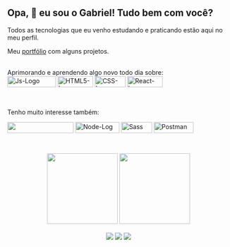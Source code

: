 ### <h2> Opa, 👋 eu sou o Gabriel! Tudo bem com você?</h2>

<p>Todos as tecnologias que eu venho estudando e praticando estão aqui no meu perfil. </p>
<p>Meu <a href="https://gabriel3c.github.io/portfolio/">portfólio<a> com alguns projetos.</p>

<br>
 
<p style="
    margin: 0;
">Aprimorando e aprendendo algo novo todo dia sobre:</p>

<div style="display: inline_block">
  <img align="center" alt="Js-Logo" height= "25" width="110" src="https://img.shields.io/badge/JavaScript-323330?style=for-the-badge&logo=javascript&logoColor=F7DF1E">
  <img align="center" alt="HTML5-Logo" height= "25"  width="80" src="https://img.shields.io/badge/HTML5-E34F26?style=for-the-badge&logo=html5&logoColor=white">
  <img align="center" alt="CSS-Logo" height= "25"  width="70" src="https://img.shields.io/badge/CSS3-1572B6?style=for-the-badge&logo=css3&logoColor=white">
  <img align="center" alt="React-Log" height="25" width="80" src="https://img.shields.io/badge/React-20232A?style=for-the-badge&logo=react&logoColor=61DAFB">
</div>

<br>
<br>

<p>Tenho muito interesse também:<p/>

<div style="display: inline_block">
 <img align="center" alt="" height="25" width="150" src="https://img.shields.io/badge/styled--components-DB7093?style=for-the-badge&logo=styled-components&logoColor=white">
  
  <img align="center" alt="Node-Log" height="25" width="100" src="https://img.shields.io/badge/Node.js-339933?style=for-the-badge&logo=nodedotjs&logoColor=white">
  <img align="center" alt="Sass" height="25" width="70" src="https://img.shields.io/badge/Sass-CC6699?style=for-the-badge&logo=sass&logoColor=white">
  <img align="center" alt="Postman" height="25" width="90" src="https://img.shields.io/badge/Postman-FF6C37?style=for-the-badge&logo=Postman&logoColor=white">

</div 
  
##
##

<br>
  
<div align="center">
  <img height="160em" src="https://github-readme-stats.vercel.app/api?username=gabriel3c&show_icons=true&theme=tokyonight&include_all_commits=true&count_private=true"/>
  <img height="160em" src="https://github-readme-stats.vercel.app/api/top-langs/?username=gabriel3c&layout=compact&theme=tokyonight&langs_count=7"/>
 </div>

  <br>
<div align="center">
  <a href="https://www.linkedin.com/in/gabriel-mreinhardt/"><img src="https://img.shields.io/badge/LinkedIn-0077B5?style=for-the-badge&logo=linkedin&logoColor=white"></a> 
  <a href = "mailto:gabrielmreinhardt@gmail.com"><img src="https://img.shields.io/badge/Gmail-D14836?style=for-the-badge&logo=gmail&logoColor=white"></a>
  <a href="https://www.instagram.com/gabrielharto/"><img src="https://img.shields.io/badge/Instagram-E4405F?style=for-the-badge&logo=instagram&logoColor=white"></a> 
</div>

<!--
**gabriel3c/gabriel3c** is a ✨ _special_ ✨ repository because its `README.md` (this file) appears on your GitHub profile.

Here are some ideas to get you started:

- 🔭 I’m currently working on ...
- 🌱 I’m currently learning ...
- 👯 I’m looking to collaborate on ...
- 🤔 I’m looking for help with ...
- 💬 Ask me about ...
- 📫 How to reach me: ...
- 😄 Pronouns: ...
- ⚡ Fun fact: ...
-->
